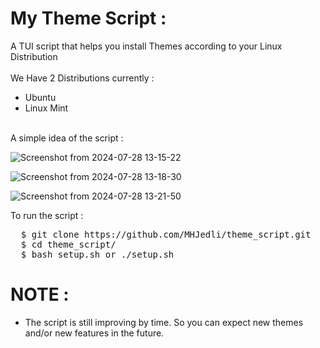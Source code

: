 # My Theme Script :
A TUI script that helps you install Themes according to your Linux Distribution
<br><br>
We Have 2 Distributions currently :
*   Ubuntu
*   Linux Mint
<br>
A simple idea of the script :
<br>

![Screenshot from 2024-07-28 13-15-22](https://github.com/user-attachments/assets/b4c02fbc-c5a5-4c27-8702-db5212f078eb)

![Screenshot from 2024-07-28 13-18-30](https://github.com/user-attachments/assets/b9b6d34f-23f5-4570-b186-c84f5ab71066)

![Screenshot from 2024-07-28 13-21-50](https://github.com/user-attachments/assets/f860e26c-6e22-47f8-b6e4-a9fba699bc04)


To run the script : 
<pre>
  $ git clone https://github.com/MHJedli/theme_script.git
  $ cd theme_script/
  $ bash setup.sh or ./setup.sh
</pre>

# NOTE :
*   The script is still improving by time. So you can expect new themes and/or new features in the future.


